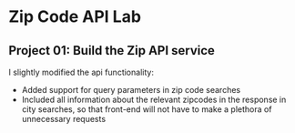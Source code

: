 # Zip Code API Lab

## Project 01: Build the Zip API service

I slightly modified the api functionality:

- Added support for query parameters in zip code searches
- Included all information about the relevant zipcodes in the response in city searches, so that front-end will not have to make a plethora of unnecessary requests
